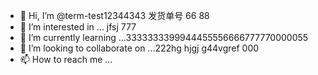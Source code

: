 - 👋 Hi, I’m @term-test12344343  发货单号 66  88
- 👀 I’m interested in ...   jfsj  777
- 🌱 I’m currently learning ...3333333399944455556666777770000055
- 💞️ I’m looking to collaborate on ...222hg hjgj g44vgref  000
- 📫 How to reach me ...

<!---
term-test123/term-test123 is a ✨ special ✨ repository because its `README.md` (this file) appears on your GitHub profile.
You can click the Preview link to take a look at your changes.
--->
